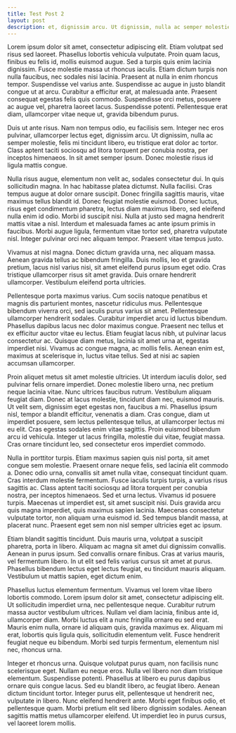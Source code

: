 ```yaml
---
title: Test Post 2
layout: post
description: et, dignissim arcu. Ut dignissim, nulla ac semper molestie, felis mi tincidunt libero, eu tristique erat dolor ac tortor. Class aptent taciti sociosqu ad litora torquent per conubia nostra, per inceptos himenaeos. In sit amet semper ipsum.
---
```


Lorem ipsum dolor sit amet, consectetur adipiscing elit. Etiam volutpat sed risus sed laoreet. Phasellus lobortis vehicula vulputate. Proin quam lacus, finibus eu felis id, mollis euismod augue. Sed a turpis quis enim lacinia dignissim. Fusce molestie massa ut rhoncus iaculis. Etiam dictum turpis non nulla faucibus, nec sodales nisi lacinia. Praesent at nulla in enim rhoncus tempor. Suspendisse vel varius ante. Suspendisse ac augue in justo blandit congue ut at arcu. Curabitur a efficitur erat, at malesuada ante. Praesent consequat egestas felis quis commodo. Suspendisse orci metus, posuere ac augue vel, pharetra laoreet lacus. Suspendisse potenti. Pellentesque erat diam, ullamcorper vitae neque ut, gravida bibendum purus.

Duis ut ante risus. Nam non tempus odio, eu facilisis sem. Integer nec eros pulvinar, ullamcorper lectus eget, dignissim arcu. Ut dignissim, nulla ac semper molestie, felis mi tincidunt libero, eu tristique erat dolor ac tortor. Class aptent taciti sociosqu ad litora torquent per conubia nostra, per inceptos himenaeos. In sit amet semper ipsum. Donec molestie risus id ligula mattis congue.

Nulla risus augue, elementum non velit ac, sodales consectetur dui. In quis sollicitudin magna. In hac habitasse platea dictumst. Nulla facilisi. Cras tempus augue at dolor ornare suscipit. Donec fringilla sagittis mauris, vitae maximus tellus blandit id. Donec feugiat molestie euismod. Donec luctus, risus eget condimentum pharetra, lectus diam maximus libero, sed eleifend nulla enim id odio. Morbi id suscipit nisi. Nulla at justo sed magna hendrerit mattis vitae a nisl. Interdum et malesuada fames ac ante ipsum primis in faucibus. Morbi augue ligula, fermentum vitae tortor sed, pharetra vulputate nisl. Integer pulvinar orci nec aliquam tempor. Praesent vitae tempus justo.

Vivamus at nisl magna. Donec dictum gravida urna, nec aliquam massa. Aenean gravida tellus ac bibendum fringilla. Duis mollis, leo et gravida pretium, lacus nisl varius nisi, sit amet eleifend purus ipsum eget odio. Cras tristique ullamcorper risus sit amet gravida. Duis ornare hendrerit ullamcorper. Vestibulum eleifend porta ultricies.

Pellentesque porta maximus varius. Cum sociis natoque penatibus et magnis dis parturient montes, nascetur ridiculus mus. Pellentesque bibendum viverra orci, sed iaculis purus varius sit amet. Pellentesque ullamcorper hendrerit sodales. Curabitur imperdiet arcu id luctus bibendum. Phasellus dapibus lacus nec dolor maximus congue. Praesent nec tellus et ex efficitur auctor vitae eu lectus. Etiam feugiat lacus nibh, ut pulvinar lacus consectetur ac. Quisque diam metus, lacinia sit amet urna at, egestas imperdiet nisi. Vivamus ac congue magna, ac mollis felis. Aenean enim est, maximus at scelerisque in, luctus vitae tellus. Sed at nisi ac sapien accumsan ullamcorper.

Proin aliquet metus sit amet molestie ultricies. Ut interdum iaculis dolor, sed pulvinar felis ornare imperdiet. Donec molestie libero urna, nec pretium neque lacinia vitae. Nunc ultrices faucibus rutrum. Vestibulum aliquam feugiat diam. Donec at lacus molestie, tincidunt diam nec, euismod mauris. Ut velit sem, dignissim eget egestas non, faucibus a mi. Phasellus ipsum nisl, tempor a blandit efficitur, venenatis a diam. Cras congue, diam ut imperdiet posuere, sem lectus pellentesque tellus, at ullamcorper lectus mi eu elit. Cras egestas sodales enim vitae sagittis. Proin euismod bibendum arcu id vehicula. Integer ut lacus fringilla, molestie dui vitae, feugiat massa. Cras ornare tincidunt leo, sed consectetur eros imperdiet commodo.

Nulla in porttitor turpis. Etiam maximus sapien quis nisl porta, sit amet congue sem molestie. Praesent ornare neque felis, sed lacinia elit commodo a. Donec odio urna, convallis sit amet nulla vitae, consequat tincidunt quam. Cras interdum molestie fermentum. Fusce iaculis turpis turpis, a varius risus sagittis ac. Class aptent taciti sociosqu ad litora torquent per conubia nostra, per inceptos himenaeos. Sed et urna lectus. Vivamus id posuere turpis. Maecenas ut imperdiet est, sit amet suscipit nisi. Duis gravida arcu quis magna imperdiet, quis maximus sapien lacinia. Maecenas consectetur vulputate tortor, non aliquam urna euismod id. Sed tempus blandit massa, at placerat nunc. Praesent eget sem non nisl semper ultricies eget ac ipsum.

Etiam blandit sagittis tincidunt. Duis mauris urna, volutpat a suscipit pharetra, porta in libero. Aliquam ac magna sit amet dui dignissim convallis. Aenean in purus ipsum. Sed convallis ornare finibus. Cras at varius mauris, vel fermentum libero. In ut elit sed felis varius cursus sit amet at purus. Phasellus bibendum lectus eget lectus feugiat, eu tincidunt mauris aliquam. Vestibulum ut mattis sapien, eget dictum enim.

Phasellus luctus elementum fermentum. Vivamus vel lorem vitae libero lobortis commodo. Lorem ipsum dolor sit amet, consectetur adipiscing elit. Ut sollicitudin imperdiet urna, nec pellentesque neque. Curabitur rutrum massa auctor vestibulum ultrices. Nullam vel diam lacinia, finibus ante id, ullamcorper diam. Morbi luctus elit a nunc fringilla ornare eu sed erat. Mauris enim nulla, ornare id aliquam quis, gravida maximus ex. Aliquam mi erat, lobortis quis ligula quis, sollicitudin elementum velit. Fusce hendrerit feugiat neque eu bibendum. Morbi sed turpis fermentum, elementum nisl nec, rhoncus urna.

Integer et rhoncus urna. Quisque volutpat purus quam, non facilisis nunc scelerisque eget. Nullam eu neque eros. Nulla vel libero non diam tristique elementum. Suspendisse potenti. Phasellus at libero eu purus dapibus ornare quis congue lacus. Sed eu blandit libero, ac feugiat libero. Aenean dictum tincidunt tortor. Integer purus elit, pellentesque ut hendrerit nec, vulputate in libero. Nunc eleifend hendrerit ante. Morbi eget finibus odio, et pellentesque quam. Morbi pretium elit sed libero dignissim sodales. Aenean sagittis mattis metus ullamcorper eleifend. Ut imperdiet leo in purus cursus, vel laoreet lorem mollis.